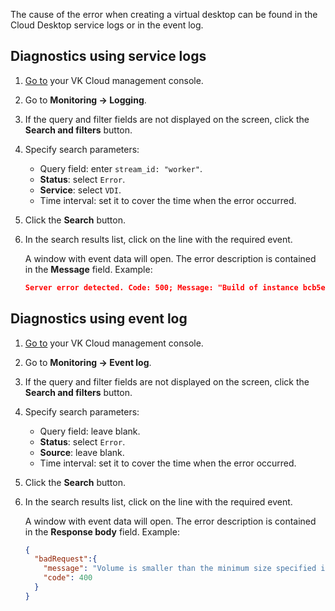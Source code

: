The cause of the error when creating a virtual desktop can be found in the Cloud Desktop service logs or in the event log.

## Diagnostics using service logs

1. [Go to](https://msk.cloud.vk.com/app/en) your VK Cloud management console.
1. Go to **Monitoring → Logging**.
1. If the query and filter fields are not displayed on the screen, click the **Search and filters** button.
1. Specify search parameters:

    - Query field: enter `stream_id: "worker"`.
    - **Status**: select `Error`.
    - **Service**: select `VDI`.
    - Time interval: set it to cover the time when the error occurred.

1. Click the **Search** button.
1. In the search results list, click on the line with the required event.

    A window with event data will open. The error description is contained in the **Message** field. Example:

    ```json
    Server error detected. Code: 500; Message: "Build of instance bcb5e979-XXXX-1d57281a282f aborted: Failed to allocate the network(s) with error No fixed IP addresses available for network: 070b51d8-XXXX-7a786c779c9e, not rescheduling."
    ```

## Diagnostics using event log

1. [Go to](https://msk.cloud.vk.com/app/en) your VK Cloud management console.
1. Go to **Monitoring → Event log**.
1. If the query and filter fields are not displayed on the screen, click the **Search and filters** button.
1. Specify search parameters:

    - Query field: leave blank.
    - **Status**: select `Error`.
    - **Source**: leave blank.
    - Time interval: set it to cover the time when the error occurred.

1. Click the **Search** button.
1. In the search results list, click on the line with the required event.

    A window with event data will open. The error description is contained in the **Response body** field. Example:

    ```json
    {
      "badRequest":{
        "message": "Volume is smaller than the minimum size specified in image metadata. Volume size is 13958643712 bytes, minimum size is 42949672960 bytes.", 
        "code": 400
      }
    }
    ```
